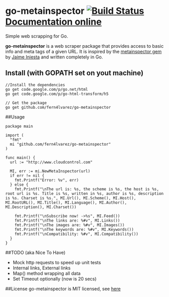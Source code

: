 # go-metainspector [![Build Status](https://travis-ci.org/fern4lvarez/go-metainspector.png)](https://travis-ci.org/fern4lvarez/go-metainspector) [Documentation online](http://godoc.org/github.com/fern4lvarez/go-metainspector)

Simple web scrapping for Go.

**go-metainspector** is a web scraper package that provides access
to basic info and meta tags of a given URL.
It is inspired by the [metainspector gem](https://github.com/jaimeiniesta/metainspector) by [Jaime Iniesta](https://twitter.com/jaimeiniesta) and written completely in Go.

## Install (with GOPATH set on yout machine)

```
//Install the dependencies
go get code.google.com/p/go.net/html
go get code.google.com/p/go-html-transform/h5
```

```
// Get the package
go get github.com/fern4lvarez/go-metainspector
```

##Usage
```
package main

import (
  "fmt"
  mi "github.com/fern4lvarez/go-metainspector"
)

func main() {
  url := "http://www.cloudcontrol.com"

  MI, err := mi.NewMetaInspector(url)
  if err != nil {
    fmt.Printf("Error: %v", err)
  } else {
    fmt.Printf("\nThe url is: %s, the scheme is %s, the host is %s, root url is %s. Title is %s, written in %s, author is %s, description is %s. Charset is %s.", MI.Url(), MI.Scheme(), MI.Host(), MI.RootURL(), MI.Title(), MI.Language(), MI.Author(), MI.Description(), MI.Charset())

    fmt.Printf("\nSubscribe now! ->%s", MI.Feed())
    fmt.Printf("\nThe links are: %#v", MI.Links())
    fmt.Printf("\nThe images are: %#v", MI.Images())
    fmt.Printf("\nThe keywords are: %#v", MI.Keywords())
    fmt.Printf("\nCompatibility: %#v", MI.Compatibility())
  }
}

```

##TODO (aka Nice To Have)
* Mock http requests to speed up unit tests
* Internal links, External links
* Map() method wrapping all data
* Set Timeout optionally (now is 20 secs)

##License
go-metainspector is MIT licensed, see [here](https://github.com/fern4lvarez/go-metainspector/blob/master/LICENSE)